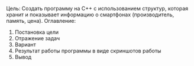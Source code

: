 Цель: Создать программу на C++ с использованием структур, которая хранит и показывает информацию о смартфонах (производитель, память, цена).
 Оглавление:
 1. Постановка цели
 2. Отражение задач
 3. Вариант
 4. Результат работы программы в виде скриншотов работы
 5. Вывод 
